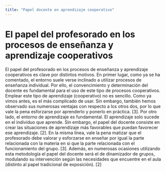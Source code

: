```yaml
---
title: "Papel docente en aprendizaje cooperativo"
---
```


# El papel del profesorado en los procesos de enseñanza y aprendizaje cooperativos

El papel del profesorado en los procesos de enseñanza y aprendizaje cooperativos es clave por distintos motivos. En primer lugar, como ya se ha comentado, el entorno suele verse inclinado a utilizar procesos de enseñanza individual. Por ello, el convencimiento y determinación del docente es fundamental para el uso de este tipo de procesos cooperativos. Emplear este tipo de aprendizaje (cooperativo) no es sencillo. Como ya vimos antes, es el más complicado de usar. Sin embargo, también hemos observado sus numerosas ventajas con respecto a los otros dos, por lo que vale la pena esforzarse por aprenderlo y ponerlo en práctica.  [3].
Por otro lado, el entorno de aprendizaje es fundamental. El aprendizaje solo sucede en el individuo que aprende. Sin embargo, el papel del docente consiste en crear las situaciones de aprendizaje más favorables que puedan favorecer ese aprendizaje. [2].
En la misma línea, vale la pena matizar que el profesorado debe valorar y esforzarse en enseñar por igual la parte relacionada con la materia en si que la parte relacionada con el funcionamiento del grupo. [3]. Además, en numerosas ocasiones utilizando esta metodología el papel del docente será el de dinamizador de grupos, modulando su intervención según las necesidades que encuentre en el aula (distinto al papel tradicional de exposición). [2]
